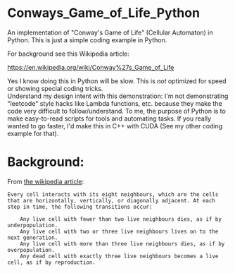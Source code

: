 # Conways_Game_of_Life_Python
An implementation of "Conway's Game of Life"  (Cellular Automaton) in Python. This is just a simple coding example in Python.

For background see this Wikipedia article:

https://en.wikipedia.org/wiki/Conway%27s_Game_of_Life

Yes I know doing this in Python will be slow. This is _not_ optimized for speed or showing special coding tricks.   
Understand my design intent with this demonstration: I'm not demonstrating "leetcode" style hacks like Lambda functions, etc. because they make the code very difficult to follow/understand. To me, the purpose of Python is to make easy-to-read scripts for tools and automating tasks. If you really wanted to go faster, I'd make this in C++ with CUDA (See my other coding example for that).

# Background:
From [the wikipedia article](https://en.wikipedia.org/wiki/Conway%27s_Game_of_Life):
```
Every cell interacts with its eight neighbours, which are the cells that are horizontally, vertically, or diagonally adjacent. At each step in time, the following transitions occur:

    Any live cell with fewer than two live neighbours dies, as if by underpopulation.
    Any live cell with two or three live neighbours lives on to the next generation.
    Any live cell with more than three live neighbours dies, as if by overpopulation.
    Any dead cell with exactly three live neighbours becomes a live cell, as if by reproduction.
```
